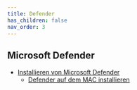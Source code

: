 ```yaml
---
title: Defender
has_children: false
nav_order: 3
---
```


## Microsoft Defender

- [Installieren von Microsoft Defender](https://support.microsoft.com/de-de/topic/installieren-von-microsoft-defender-ba7d17d7-464b-444d-bb47-990b7278369d)
  - [Defender auf dem MAC installieren](https://aka.ms/MacDefender)
